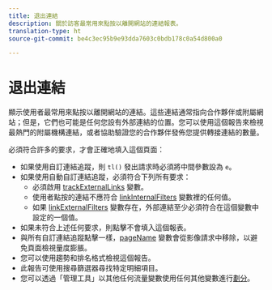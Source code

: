 ```yaml
---
title: 退出連結
description: 關於訪客最常用來點按以離開網站的連結報表。
translation-type: ht
source-git-commit: be4c3ec95b9e93dda7603c0bdb178c0a54d800a0

---
```



# 退出連結

顯示使用者最常用來點按以離開網站的連結。這些連結通常指向合作夥伴或附屬網站；但是，它們也可能是任何您設有外部連結的位置。您可以使用這個報告來檢視最熱門的附屬機構連結，或者協助驗證您的合作夥伴發佈您提供轉接連結的數量。

必須符合許多的要求，才會正確地填入這個頁面：
* 如果使用自訂連結追蹤，則 `tl()` 發出請求時必須將中間參數設為 `e`。
* 如果使用自動自訂連結追蹤，必須符合下列所有要求：
   * 必須啟用 [trackExternalLinks](/help/implement/vars/config-vars/trackexternallinks.md) 變數。
   * 使用者點按的連結不應符合 [linkInternalFilters](/help/implement/vars/config-vars/linkinternalfilters.md) 變數裡的任何值。
   * 如果 [linkExternalFilters](/help/implement/vars/config-vars/linkexternalfilters.md) 變數存在，外部連結至少必須符合在這個變數中設定的一個值。
* 如果未符合上述任何要求，則點擊不會填入這個報表。
* 與所有自訂連結追蹤點擊一樣，[pageName](/help/implement/vars/page-vars/pagename.md) 變數會從影像請求中移除，以避免頁面檢視量度膨脹。
* 您可以使用趨勢和排名格式檢視這個報告。
* 此報告可使用搜尋篩選器尋找特定明細項目。
* 您可以透過「管理工具」以其他任何流量變數使用任何其他變數進行[劃分](/help/analyze/reports-analytics/reports-customize/breakdowns.md)。

